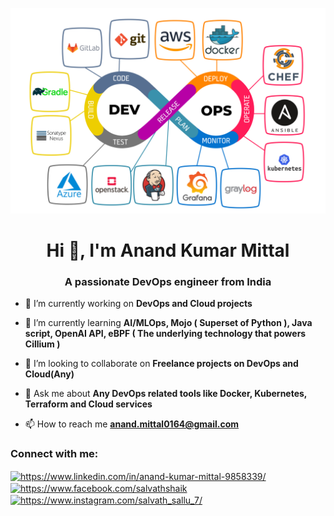 ![MasterHead](https://github.com/anmittal164/anmittal164/blob/main/DevOps%20Image-2.jpeg)
<h1 align="center">Hi 👋, I'm Anand Kumar Mittal</h1>
<h3 align="center">A passionate DevOps engineer from India</h3>

- 🔭 I’m currently working on **DevOps and Cloud projects**

- 🌱 I’m currently learning **AI/MLOps, Mojo ( Superset of Python ), Java script, OpenAI API, eBPF ( The underlying technology that powers Cillium )**

- 👯 I’m looking to collaborate on **Freelance projects on DevOps and Cloud(Any)**

- 💬 Ask me about **Any DevOps related tools like Docker, Kubernetes, Terraform and Cloud services**

- 📫 How to reach me **anand.mittal0164@gmail.com**

<h3 align="left">Connect with me:</h3>
<p align="left">
<a href="https://www.linkedin.com/in/anand-kumar-mittal-9858339/" target="blank"><img align="center" src="https://raw.githubusercontent.com/rahuldkjain/github-profile-readme-generator/master/src/images/icons/Social/linked-in-alt.svg" alt="https://www.linkedin.com/in/anand-kumar-mittal-9858339/" height="30" width="40" /></a>
<a href="https://www.facebook.com/anand.mittal.5872" target="blank"><img align="center" src="https://raw.githubusercontent.com/rahuldkjain/github-profile-readme-generator/master/src/images/icons/Social/facebook.svg" alt="https://www.facebook.com/salvathshaik" height="30" width="40" /></a>
<a href="https://www.instagram.com/mittal.anand124/" target="blank"><img align="center" src="https://raw.githubusercontent.com/rahuldkjain/github-profile-readme-generator/master/src/images/icons/Social/instagram.svg" alt="https://www.instagram.com/salvath_sallu_7/" height="30" width="40" /></a>
</p>
